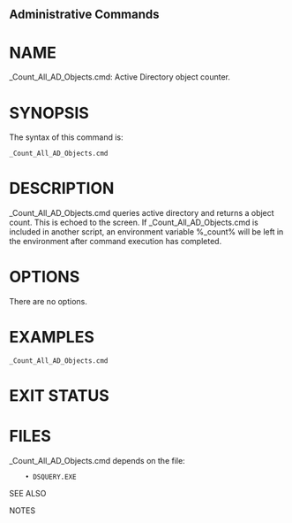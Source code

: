## Administrative Commands                                       		           

# NAME
_Count_All_AD_Objects.cmd: Active Directory object counter.
     
# SYNOPSIS

The syntax of this command is:
``` 
_Count_All_AD_Objects.cmd
``` 


# DESCRIPTION
_Count_All_AD_Objects.cmd queries active directory and returns a object count. This is echoed to the screen. If _Count_All_AD_Objects.cmd is included in another script, an environment variable %_count% will be left in the environment after command execution has completed. 


# OPTIONS
There are no options.

# EXAMPLES
``` 
_Count_All_AD_Objects.cmd
``` 

# EXIT STATUS




# FILES
_Count_All_AD_Objects.cmd depends on the file:
``` 
    • DSQUERY.EXE

```
SEE ALSO



NOTES
